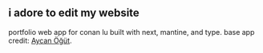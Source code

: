 ## i adore to edit my website

portfolio web app for conan lu built with next, mantine, and type. 
base app credit: [Aycan Öğüt](https://github.com/aycanogut).  
